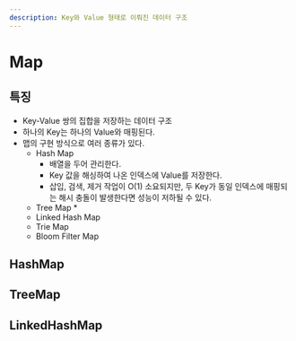 ```yaml
---
description: Key와 Value 형태로 이뤄진 데이터 구조
---
```


# Map

## 특징

* Key-Value 쌍의 집합을 저장하는 데이터 구조
* 하나의 Key는 하나의 Value와 매핑된다.
* 맵의 구현 방식으로 여러 종류가 있다.
  * Hash Map
    * 배열을 두어 관리한다.
    * Key 값을 해싱하여 나온 인덱스에 Value를 저장한다.
    * 삽입, 검색, 제거 작업이 O(1) 소요되지만, 두 Key가 동일 인덱스에 매핑되는 해시 충돌이 발생한다면 성능이 저하될 수 있다.
  * Tree Map
    *
  * Linked Hash Map
  * Trie Map
  * Bloom Filter Map

## HashMap



## TreeMap



## LinkedHashMap
